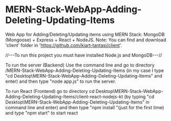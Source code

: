 # MERN-Stack-WebApp-Adding-Deleting-Updating-Items
Web App for Adding/Deleting/Updating items using MERN Stack: MongoDB (Mongoose) + Express + React + NodeJS. Note: You can find and download 'client' folder in 'https://github.com/kiart-tantasi/client'.



//---To run this project you must have installed Node.js and MongoDB---//

To run the server (Backend)
Use the command line and go to directory /MERN-Stack-WebApp-Adding-Deleting-Updating-Items (in my case I type "cd Desktop\MERN-Stack-WebApp-Adding-Deleting-Updating-Items" and enter)
and then type "node app.js" to run the server.

To run React (Frontend)
go to directory cd Desktop\MERN-Stack-WebApp-Adding-Deleting-Updating-Items/client-react-nodejs-kt (by typing "cd Desktop\MERN-Stack-WebApp-Adding-Deleting-Updating-Items" in command line and enter)
and then type
"npm install "(just for the first time)
and type 
"npm start" to start react
